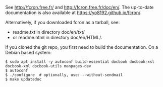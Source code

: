 See http://fcron.free.fr/ and http://fcron.free.fr/doc/en/.
The up-to-date documentation is also available at https://yo8192.github.io/fcron/.

Alternatively, if you downloaded fcron as a tarball, see:
* readme.txt in directory doc/en/txt/
* or readme.html in directory doc/en/HTML/.

If you cloned the git repo, you first need to build the documentation.
On a Debian based system:
```
$ sudo apt install -y autoconf build-essential docbook docbook-xsl docbook-xml docbook-utils manpages-dev
$ autoconf
$ ./configure  # optionally, use: --without-sendmail
$ make updatedoc
```
